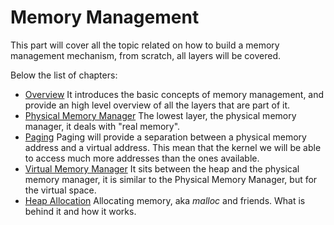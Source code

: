 # Memory Management 

This part will cover all the topic related on how to build a memory management mechanism, from scratch, all layers will be covered.

Below the list of chapters: 

* [Overview](01_Overview.md) It introduces the basic concepts of memory management, and provide an high level overview of all the layers that are part of it.
* [Physical Memory Manager](02_Physical_Memory.md) The lowest layer, the physical memory manager, it deals with "real memory".
* [Paging](03_Paging.md) Paging will provide a separation between a physical memory address and a virtual address. This mean that the kernel we will be able to access much more addresses than the ones available.
* [Virtual Memory Manager](04_Virtual_Memory_Manager.md) It sits between the heap and the physical memory manager, it is similar to the Physical Memory Manager, but for the virtual space.
* [Heap Allocation](05_Heap_Allocation.md) Allocating memory, aka _malloc_ and friends. What is behind it and how it works.
